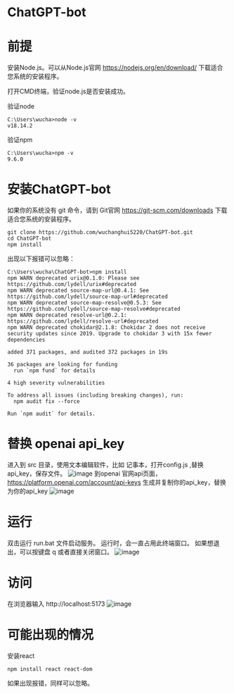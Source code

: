 # ChatGPT-bot

# 前提 
安装Node.js。可以从Node.js官网 https://nodejs.org/en/download/ 下载适合您系统的安装程序。

打开CMD终端，验证node.js是否安装成功。

验证node

    C:\Users\wucha>node -v
    v18.14.2
验证npm

    C:\Users\wucha>npm -v
    9.6.0
    
# 安装ChatGPT-bot
如果你的系统没有 git 命令，请到 Git官网 https://git-scm.com/downloads 下载适合您系统的安装程序。

    git clone https://github.com/wuchanghui5220/ChatGPT-bot.git
    cd ChatGPT-bot
    npm install
    
出现以下报错可以忽略：

    C:\Users\wucha\ChatGPT-bot>npm install
    npm WARN deprecated urix@0.1.0: Please see https://github.com/lydell/urix#deprecated
    npm WARN deprecated source-map-url@0.4.1: See https://github.com/lydell/source-map-url#deprecated
    npm WARN deprecated source-map-resolve@0.5.3: See https://github.com/lydell/source-map-resolve#deprecated
    npm WARN deprecated resolve-url@0.2.1: https://github.com/lydell/resolve-url#deprecated
    npm WARN deprecated chokidar@2.1.8: Chokidar 2 does not receive security updates since 2019. Upgrade to chokidar 3 with 15x fewer dependencies

    added 371 packages, and audited 372 packages in 19s

    36 packages are looking for funding
      run `npm fund` for details

    4 high severity vulnerabilities

    To address all issues (including breaking changes), run:
      npm audit fix --force

    Run `npm audit` for details.

# 替换 openai api_key
进入到 src 目录，使用文本编辑软件，比如  记事本，打开config.js ,替换api_key，保存文件。
![image](https://user-images.githubusercontent.com/33740652/224201314-3bb47e42-9dd9-4078-8fe1-3abbea058b10.png)
到openai 官网api页面，https://platform.openai.com/account/api-keys 生成并复制你的api_key，替换为你的api_key
![image](https://user-images.githubusercontent.com/33740652/224201494-ad04a146-535c-4b2b-acc8-7ba756d44acb.png)


# 运行
双击运行 run.bat 文件启动服务。
运行时，会一直占用此终端窗口。
如果想退出，可以按键盘 q 或者直接关闭窗口。
![image](https://user-images.githubusercontent.com/33740652/224216145-ba28679a-9003-4471-ae6e-cf428135dc92.png)

# 访问
在浏览器输入 http://localhost:5173
![image](https://user-images.githubusercontent.com/33740652/224208656-7bd48739-e917-4328-a6df-9459257b0d60.png)


# 可能出现的情况

安装react
    
    npm install react react-dom
如果出现报错，同样可以忽略。
